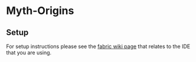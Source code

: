 # Myth-Origins

## Setup

For setup instructions please see the [fabric wiki page](https://fabricmc.net/wiki/tutorial:setup) that relates to the IDE that you are using.
